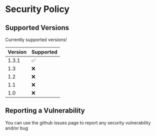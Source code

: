 # Security Policy

## Supported Versions

Currently supported versions!

| Version | Supported          |
| ------- | ------------------ |
|  1.3.1  | :white_check_mark: |
|   1.3   | :x:                |
|   1.2   | :x:                |
|   1.1   | :x:                |
|   1.0   | :x:                |

## Reporting a Vulnerability

You can use the github issues page to report any security vulnerability and/or bug
